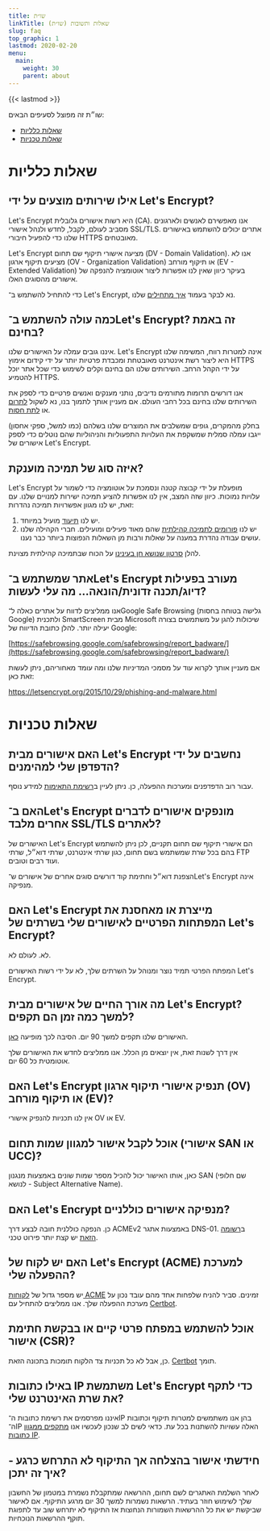 ```yaml
---
title: שו״ת
linkTitle: שאלות ותשובות (שו״ת)
slug: faq
top_graphic: 1
lastmod: 2020-02-20
menu:
  main:
    weight: 30
    parent: about
---
```


{{< lastmod >}}

שו״ת זה מפוצל לסעיפים הבאים:

* [שאלות כלליות](#general)
* [שאלות טכניות](#technical)

# <a id="general">שאלות כלליות</a>

## אילו שירותים מוצעים על ידי Let's Encrypt?

Let's Encrypt היא רשות אישורים גלובלית (CA). אנו מאפשירם לאנשים ולארגונים מסביב לעולם, לקבל, לחדש ולנהל אישורי SSL/TLS. אתרים יכולים להשתמש באישורים שלנו כדי להפעיל חיבורי HTTPS מאובטחים.

Let's Encrypt מציעה אישורי תיקוף שם תחום (DV - Domain Validation). אנו לא מציעים תיקוף ארגון (OV - Organization Validation) או תיקוף מורחב (EV - Extended Validation) בעיקר כיוון שאין לנו אפשרות ליצור אוטומציה להנפקה של אישורים מהסוגים האלו.

כדי להתחיל להשתמש ב־ Let's Encrypt, נא לבקר בעמוד [איך מתחילים](/getting-started) שלנו.

## כמה עולה להשתמש ב־Let's Encrypt? זה באמת בחינם?

איננו גובים עמלה על האישורים שלנו. Let's Encrypt אינה למטרות רווח, המשימה שלנו היא ליצור רשת אינטרנט מאובטחת ומכבדת פרטיות יותר על ידי קידום אימוץ HTTPS על ידי הקהל הרחב. השירותים שלנו הם בחינם וקלים לשימוש כדי שכל אתר יוכל להטמיע HTTPS.

אנו דורשים תרומות מתורמים נדיבים, נותני מענקים ואנשים פרטיים כדי לספק את השירותים שלנו בחינם בכל רחבי העולם. אם מעניין אותך לתמוך בנו, נא לשקול [לתרום](/donate) או [לתת חסות](/become-a-sponsor).

בחלק מהמקרים, גופים שמשלבים את המוצרים שלנו בשלהם (כמו למשל, ספקי אחסון) ייגבו עמלה סמלית שמשקפת את העלויות התפעוליות והניהוליות שהם נוטלים כדי לספק אישורים של Let's Encrypt.

## איזה סוג של תמיכה מוענקת?

Let's Encrypt מופעלת על ידי קבוצה קטנה ונסמכת על אוטומציה כדי לשמור על עלויות נמוכות. כיוון שזה המצב, אין לנו אפשרות להציע תמיכה ישירות למנויים שלנו. עם זאת, יש לנו מגוון אפשרויות תמיכה נהדרות:

1. יש לנו [תיעוד](/docs) מועיל במיוחד.
2. יש לנו [פורומים לתמיכה קהילתית](https://community.letsencrypt.org/) שהם מאוד פעילים ומועילים. חברי הקהילה שלנו עושים עבודה נהדרת במענה על שאלות ורבות מן השאלות הנפוצות ביותר כבר נענו.

להלן [סרטון שנושא חן בעינינו](https://www.youtube.com/watch?v=Xe1TZaElTAs) על הכוח שבתמיכה קהילתית מצוינת.

## אתר שמשתמש ב־Let's Encrypt מעורב בפעילות דיוג/תכנה זדונית/הונאה… מה עלי לעשות?

אנו ממליצים לדווח על אתרים כאלה ל־Google Safe Browsing (גלישה בטוחה בחסות Google) ולתכנית SmartScreen מבית Microsoft שיכולות להגן על משתמשים בצורה יעילה יותר. להלן כתובת הדיווח של Google:

[https://safebrowsing.google.com/safebrowsing/report_badware/](https://safebrowsing.google.com/safebrowsing/report_badware/)

אם מעניין אותך לקרוא עוד על מסמכי המדיניות שלנו ומה עומד מאחוריהם, ניתן לעשות זאת כאן:

https://letsencrypt.org/2015/10/29/phishing-and-malware.html

# <a id="technical">שאלות טכניות</a>

## האם אישורים מבית Let's Encrypt נחשבים על ידי הדפדפן שלי למהימנים?

עבור רוב הדפדפנים ומערכות ההפעלה, כן. ניתן לעיין ב[רשימת התאימות](/docs/cert-compat) למידע נוסף.

## האם ב־Let's Encrypt מונפקים אישורים לדברים אחרים מלבד SSL/TLS לאתרים?

האישורים של Let's Encrypt הם אישורי תיקוף שם תחום תקניים, לכן ניתן להשתמש בהם בכל שרת שמשתמש בשם תחום, כגון שרתי אינטרנט, שרתי דוא״ל, שרתי FTP ועוד רבים וטובים.

הצפנת דוא״ל וחתימת קוד דורשים סוגים אחרים של אישורים ש־Let's Encrypt אינה מנפיקה.

## האם Let's Encrypt מייצרת או מאחסנת את המפתחות הפרטיים לאישורים שלי בשרתים של Let's Encrypt?

לא. לעולם לא.

המפתח הפרטי תמיד נוצר ומנוהל על השרתים שלך, לא על ידי רשות האישורים Let's Encrypt.

## מה אורך החיים של אישורים מבית Let's Encrypt? למשך כמה זמן הם תקפים?

האישורים שלנו תקפים למשך 90 יום. הסיבה לכך מופיעה [כאן](/2015/11/09/why-90-days.html).

אין דרך לשנות זאת, אין יוצאים מן הכלל. אנו ממליצים לחדש את האישורים שלך אוטומטית כל 60 יום.

## האם Let's Encrypt תנפיק אישורי תיקוף ארגון (OV) או תיקוף מורחב (EV)?

אין לנו תכניות להנפיק אישורי OV או EV.

## אוכל לקבל אישור למגוון שמות תחום (אישורי SAN או UCC)?

כאן, אותו האישור יכול להכיל מספר שמות שונים באמצעות מנגנון SAN (שם חלופי לנושא - Subject Alternative Name).

## האם Let's Encrypt מנפיקה אישורים כוללניים?

כן. הנפקה כוללנית חובה לבצע דרך ACMEv2 באמצעות אתגר DNS-01. ב[רשומה הזאת](https://community.letsencrypt.org/t/acme-v2-production-environment-wildcards/55578) יש קצת יותר פירוט טכני.

## האם יש לקוח של Let's Encrypt‏ (ACME) למערכת ההפעלה שלי?

יש מספר גדול של [לקוחות ACME](/docs/client-options) זמינים. סביר להניח שלפחות אחד מהם עובד נכון על מערכת ההפעלה שלך. אנו ממליצים להתחיל עם [Certbot](https://certbot.eff.org/).

## אוכל להשתמש במפתח פרטי קיים או בבקשת חתימת אישור (CSR)?

כן, אבל לא כל תכניות צד הלקוח תומכות בתכונה הזאת. [Certbot](https://certbot.eff.org/) תומך.

## באילו כתובות IP משתמשת Let's Encrypt כדי לתקף את שרת האינטרנט שלי?

איננו מפרסמים את רשימת כתובות ה־IP בהן אנו משתמשים למטרות תיקוף וכתובות ה־IP האלה עשויות להשתנות בכל עת. כדאי לשים לב שנכון לעכשיו אנו [מתקפים ממגוון כתובות IP](https://letsencrypt.org/2020/02/19/multi-perspective-validation.html).

## חידשתי אישור בהצלחה אך התיקוף לא התרחש כרגע - איך זה יתכן?

לאחר השלמת האתגרים לשם תחום, ההרשאה שמתקבלת נשמרת במטמון של החשבון שלך לשימוש חוזר בעתיד. הרשאות נשמרות למשך 30 יום מרגע התיקוף. אם לאישור שביקשת יש את כל ההרשאות השמורות הנחוצות אז התיקוף לא יתרחש שוב עד לתפוגת תוקף ההרשאות הנוכחיות.
